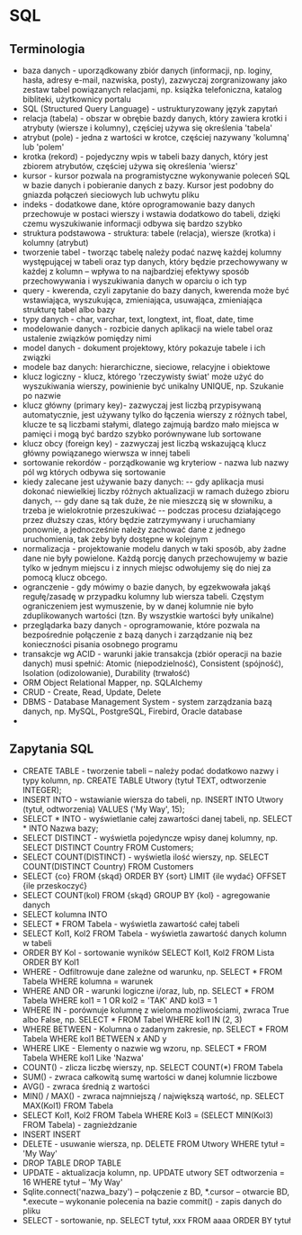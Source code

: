 # SQL

## Terminologia
- baza danych - uporządkowany zbiór danych (informacji, np. loginy, hasła, adresy e-mail, nazwiska, posty), zazwyczaj zorgranizowany jako zestaw tabel powiązanych relacjami, np. książka telefoniczna, katalog bibliteki, użytkownicy portalu
- SQL (Structured Query Language) - ustrukturyzowany język zapytań
- relacja (tabela) - obszar w obrębie bazdy danych, który zawiera krotki i atrybuty (wiersze i kolumny), częściej używa się określenia 'tabela'
- atrybut (pole) - jedna z wartości w krotce, częściej nazywany 'kolumną' lub 'polem'
- krotka (rekord) - pojedyczny wpis w tabeli bazy danych, który jest zbiorem atrybutów, częściej używa się określenia 'wiersz'
- kursor - kursor pozwala na programistyczne wykonywanie poleceń SQL w bazie danych i pobieranie danych z bazy. Kursor jest podobny do gniazda połączeń sieciowych lub uchwytu pliku
- indeks - dodatkowe dane, które oprogramowanie bazy danych przechowuje w postaci wierszy i wstawia dodatkowo do tabeli, dzięki czemu wyszukiwanie informacji odbywa się bardzo szybko
- struktura podstawowa - struktura: tabele (relacja), wiersze (krotka) i kolumny (atrybut)
- tworzenie tabel - tworząc tabelę należy podać nazwę każdej kolumny występującej w tabeli oraz typ danych, który będzie przechowywany w każdej z kolumn – wpływa to na najbardziej efektywy sposób przechowywania i wyszukiwania danych w oparciu o ich typ
- query - kwerenda, czyli zapytanie do bazy danych, kwerenda może być wstawiająca, wyszukująca, zmieniająca, usuwająca, zmieniająca strukturę tabel albo bazy
- typy danych - char, varchar, text, longtext, int, float, date, time
- modelowanie danych - rozbicie danych aplikacji na wiele tabel oraz ustalenie związków pomiędzy nimi
- model danych - dokument projektowy, który pokazuje tabele i ich związki
- modele baz danych: hierarchiczne, sieciowe, relacyjne i obiektowe
- klucz logiczny - klucz, którego 'rzeczywisty świat' może użyć do wyszukiwania wierszy, powinienie być unikalny UNIQUE, np. Szukanie po nazwie
- klucz główny (primary key)- zazwyczaj jest liczbą przypisywaną automatycznie, jest używany tylko do łączenia wierszy z różnych tabel, klucze te są liczbami stałymi, dlatego zajmują bardzo mało miejsca w pamięci i mogą być bardzo szybko porównywane lub sortowane	
- klucz obcy (foreign key) - zazwyczaj jest liczbą wskazującą klucz główny powiązanego wierwsza w innej tabeli
- sortowanie rekordów - porządkowanie wg kryteriow - nazwa lub nazwy pól wg których odbywa się sortowanie
- kiedy zalecane jest używanie bazy danych:
-- gdy aplikacja musi dokonać niewielkiej liczby różnych aktualizacji w ramach dużego zbioru danych,
-- gdy dane są tak duże, że nie mieszczą się w słowniku, a trzeba je wielokrotnie przeszukiwać
-- podczas procesu działającego przez dłuższy czas, który będzie zatrzymywany i uruchamiany ponownie, a jednocześnie należy zachować dane z jednego uruchomienia, tak żeby były dostępne w kolejnym
- normalizacja - projektowanie modelu danych w taki sposób, aby żadne dane nie były powielone. Każdą porcję danych przechowujemy w bazie tylko w jednym miejscu i z innych miejsc odwołujemy się do niej za pomocą klucz obcego.
- ogranczenie - gdy mówimy o bazie danych, by egzekwowała jakąś regułę/zasadę w przypadku kolumny lub wiersza tabeli. Częstym ograniczeniem jest wymuszenie, by w danej kolumnie nie było zduplikowanych wartości (tzn. By wszystkie wartości były unikalne)
- przeglądarka bazy danych - oprogramowanie, które pozwala na bezpośrednie połączenie z bazą danych i zarządzanie nią bez konieczności pisania osobnego programu
- transakcje wg ACID - warunki jakie transakcja (zbiór operacji na bazie danych) musi spełnić: Atomic (niepodzielność), Consistent (spójność), Isolation (odizolowanie), Durability (trwałość)
- ORM Object Relational Mapper, np. SQLAlchemy
- CRUD - Create, Read, Update, Delete
- DBMS - Database Management System - system zarządzania bazą danych, np. MySQL, PostgreSQL, Firebird, Oracle database
- 

## Zapytania SQL
- CREATE TABLE	- tworzenie tabeli – należy podać dodatkowo nazwy i typy kolumn,	np. CREATE TABLE Utwory (tytuł TEXT, odtworzenie INTEGER);
- INSERT INTO	- wstawianie wiersza do tabeli,	np. INSERT INTO Utwory (tytuł, odtworzenia) VALUES ('My Way', 15);
- SELECT * INTO	- wyświetlanie całej zawartości danej tabeli, np. SELECT * INTO Nazwa bazy;
- SELECT DISTINCT	- wyświetla pojedyncze wpisy danej kolumny, np. SELECT DISTINCT Country FROM Customers;
- SELECT COUNT(DISTINCT) -	wyświetla ilość wierszy, np. SELECT COUNT(DISTINCT Country) FROM Customers
- SELECT {co} FROM {skąd} ORDER BY {sort} LIMIT {ile wydać} OFFSET {ile przeskoczyć}		
- SELECT COUNT(kol) FROM {skąd} GROUP BY {kol} - agregowanie danych
- SELECT kolumna INTO
- SELECT * FROM Tabela -	wyświetla zawartość całej tabeli
- SELECT Kol1, Kol2 FROM Tabela	- wyświetla zawartość danych kolumn w tabeli
- ORDER BY Kol - sortowanie wyników	SELECT Kol1, Kol2 FROM Lista ORDER BY Kol1
- WHERE	- Odfiltrowuje dane zależne od warunku, np.	SELECT * FROM Tabela WHERE kolumna = warunek
- WHERE AND OR	- warunki logiczne i/oraz, lub, np. SELECT * FROM Tabela WHERE kol1 = 1 OR kol2 = 'TAK' AND kol3 = 1
- WHERE IN - porównuje kolumnę z wieloma możliwościami, zwraca True albo False, np. SELECT * FROM Tabel WHERE kol1 IN (2, 3)
- WHERE BETWEEN	- Kolumna o zadanym zakresie, np.	SELECT * FROM Tabela WHERE kol1 BETWEEN x AND y
- WHERE LIKE	- Elementy o nazwie wg wzoru, np. SELECT * FROM Tabela WHERE kol1 Like 'Nazwa'
- COUNT() -	zlicza liczbę wierszy, np.	SELECT COUNT(*) FROM Tabela
- SUM() -	zwraca całkowitą sumę wartości w danej kolumnie liczbowe
- AVG() -	zwraca średnią z wartości
- MIN() / MAX()	- zwraca najmniejszą / największą wartość, np. SELECT MAX(Kol1) FROM Tabela
- SELECT Kol1, Kol2 FROM Tabela WHERE Kol3 = (SELECT MIN(Kol3) FROM Tabela)	- zagnieżdzanie
- INSERT	INSERT
- DELETE - usuwanie wiersza, np.	DELETE FROM Utwory WHERE tytuł = 'My Way'
- DROP TABLE	DROP TABLE
- UPDATE - aktualizacja kolumn, np. UPDATE utwory SET odtworzenia = 16 WHERE tytuł – 'My Way'
-	Sqlite.connect('nazwa_bazy') – połączenie z BD, *.cursor – otwarcie BD, *.execute – wykonanie polecenia na bazie commit() - zapis danych do pliku
- SELECT - sortowanie, np. SELECT tytuł, xxx FROM aaaa ORDER BY tytuł
